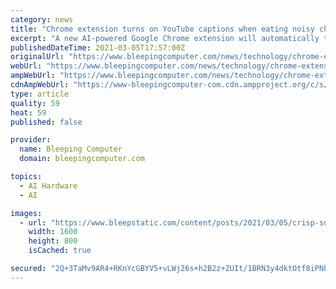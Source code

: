 ```yaml
---
category: news
title: "Chrome extension turns on YouTube captions when eating noisy chips"
excerpt: "A new AI-powered Google Chrome extension will automatically turn on YouTube extensions if it detects you are eating noisy chips."
publishedDateTime: 2021-03-05T17:57:00Z
originalUrl: "https://www.bleepingcomputer.com/news/technology/chrome-extension-turns-on-youtube-captions-when-eating-noisy-chips/"
webUrl: "https://www.bleepingcomputer.com/news/technology/chrome-extension-turns-on-youtube-captions-when-eating-noisy-chips/"
ampWebUrl: "https://www.bleepingcomputer.com/news/technology/chrome-extension-turns-on-youtube-captions-when-eating-noisy-chips/amp/"
cdnAmpWebUrl: "https://www-bleepingcomputer-com.cdn.ampproject.org/c/s/www.bleepingcomputer.com/news/technology/chrome-extension-turns-on-youtube-captions-when-eating-noisy-chips/amp/"
type: article
quality: 59
heat: 59
published: false

provider:
  name: Bleeping Computer
  domain: bleepingcomputer.com

topics:
  - AI Hardware
  - AI

images:
  - url: "https://www.bleepstatic.com/content/posts/2021/03/05/crisp-subtitles.jpg"
    width: 1600
    height: 800
    isCached: true

secured: "2Q+3TaMv9AR4+RKnYcGBYV5+vLWj26s+h2B2z+ZUIt/1BRN3y4dktOtf8iPNbGv59OMfhztw+ZwmhOZv/QyozLTwmH4JYV5POwjjbm3QNAetoRpMlOGu/afXtEyHczvUm3LwDtVKEPOF/gfEefdm/uPB9jAnMgPHH6ExCVRQrwuTx9/HfQ2q9RafFECE2QSL7W5igIEtRfoj6Krd3mHrWWx6H57K2gS0vcGIRVYbb1vhaqdHbc2wI7og9dllHjHpPst9YgveuEVDHEwahHd0GpoLcb1UNXgBEOETUuZs3FqYPNkjLOqzgT7YdIhGGnGYeSVXfvhQEMfTv2ABKCXZrBaY9Cj690wKEWdtRmSDVlw=;3A9SnzEgv7PCvp6SVCO/lg=="
---
```


